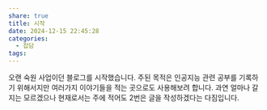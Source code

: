 ```yaml
---
share: true
title: 시작
date: 2024-12-15 22:45:28
categories:
  - 잡담
tags: 
---
```

오랜 숙원 사업이던 블로그를 시작했습니다. 
주된 목적은 인공지능 관련 공부를 기록하기 위해서지만 여러가지 이야기들을 적는 곳으로도 사용해보려 합니다.
과연 얼마나 갈 지는 모르겠으나 현재로서는 주에 적어도 2번은 글을 작성하겠다는 다짐입니다.